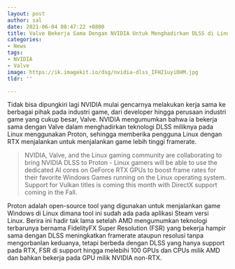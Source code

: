 ```yaml
---
layout: post
author: sal
date: 2021-06-04 08:47:22 +0800
title: Valve Bekerja Sama Dengan NVIDIA Untuk Menghadirkan DLSS di Linux
categories:
- News
tags:
- NVIDIA
- Valve
image: https://ik.imagekit.io/dsg/nvidia-dlss_IFH21uyiOHM.jpg
tldr: ''

---
```

Tidak bisa dipungkiri lagi NVIDIA mulai gencarnya melakukan kerja sama ke berbagai pihak pada industri game, dari developer hingga perusaan industri game yang cukup besar, Valve. NVIDIA mengumumkan bahwa ia bekerja sama dengan Valve dalam menghadirkan teknologi DLSS miliknya pada Linux menggunakan Proton, sehingga memberika pengguna Linux dengan RTX menjalankan untuk menjalankan game lebih tinggi framerate.

> NVIDIA, Valve, and the Linux gaming community are collaborating to bring NVIDIA DLSS to Proton - Linux gamers will be able to use the dedicated AI cores on GeForce RTX GPUs to boost frame rates for their favorite Windows Games running on the Linux operating system. Support for Vulkan titles is coming this month with DirectX support coming in the Fall.

Proton adalah open-source tool yang digunakan untuk menjalankan game Windows di Linux dimana tool ini sudah ada pada aplikasi Steam versi Linux. Berira ini hadir tak lama setelah AMD mengumumkan teknologi terbarunya bernama FidelityFX Super Resolution (FSR) yang bekerja hampir sama dengan DLSS meningkatkan framerate ataupun resolusi tanpa mengorbanlan keduanya, tetapi berbeda dengan DLSS yang hanya support pada RTX, FSR di support hingga melebihi 100 GPUs dan CPUs milik AMD dan bahkan bekerja pada GPU milik NVIDIA non-RTX.